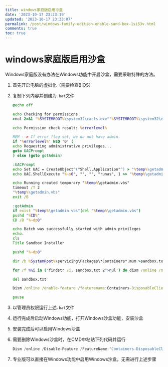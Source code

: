 ```yaml
---
title: windows家庭版启用沙盒
date: '2023-10-17 23:23:19'
updated: '2023-10-17 23:33:07'
permalink: /post/windows-family-edition-enable-sand-box-1si53v.html
comments: true
toc: true
---
```




# windows家庭版启用沙盒

Windows家庭版没有办法在Windows功能中开启沙盒，需要采取特殊的方法。

1. 首先开启电脑的虚拟化（需要检查BIOS）
2. 复制下列内容并创建为`.bat`​文件

    ```bat
    @echo off

    echo Checking for permissions
    >nul 2>&1 "%SYSTEMROOT%\system32\cacls.exe""%SYSTEMROOT%\system32\config\system"

    echo Permission check result: %errorlevel%

    REM --> If error flag set, we do not have admin.
    if '%errorlevel%' NEQ '0' (
    echo Requesting administrative privileges...
    goto UACPrompt
    ) else (goto gotAdmin)

    :UACPrompt
    echo Set UAC = CreateObject^("Shell.Application"^) > "%temp%\getadmin.vbs"
    echo UAC.ShellExecute "%~s0", "", "", "runas", 1 >> "%temp%\getadmin.vbs"

    echo Running created temporary "%temp%\getadmin.vbs"
    timeout /T 2
    "%temp%\getadmin.vbs"
    exit /B

    :gotAdmin
    if exist "%temp%\getadmin.vbs"(del "%temp%\getadmin.vbs")
    pushd "%CD%"
    CD /D "%~dp0"

    echo Batch was successfully started with admin privileges
    echo.
    cls
    Title Sandbox Installer

    pushd "%~dp0"

    dir /b %SystemRoot%\servicing\Packages\*Containers*.mum >sandbox.txt

    for /f %%i in ('findstr /i. sandbox.txt 2^>nul') do dism /online /norestart /add-package:"%SystemRoot%\servicing\Packages\%%i"

    del sandbox.txt

    Dism /online /enable-feature /featurename:Containers-DisposableClientVM /LimitAccess /ALL

    pause
    ```
3. 以管理员权限运行上述`.bat`​文件
4. 运行完成后启动Windows功能，打开Windows沙盒功能，安装沙盒
5. 安装完成后可以启用Windows沙盒
6. 需要删除Windows沙盒时，在CMD中粘贴下列代码并运行

    ```powershell
    Dism /online /Disable-Feature /FeatureName:"Containers-DisposableClientVM"
    ```
7. 专业版可以直接在Windows功能中启用Windows沙盒，无需进行上述步骤
